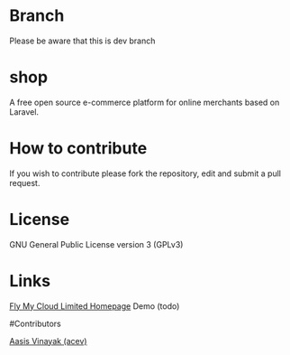 # Branch

Please be aware that this is dev branch


# shop

A free open source e-commerce platform for online merchants based on Laravel.

# How to contribute

If you wish to contribute please fork the repository, edit and submit a pull request.

# License

GNU General Public License version 3 (GPLv3)

# Links

[Fly My Cloud Limited Homepage](https://www.flymycloud.com)
Demo (todo)

#Contributors

[Aasis Vinayak (acev)](https://aasisvinayak.com)